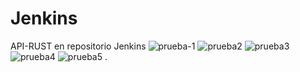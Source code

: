 # Jenkins
API-RUST en repositorio Jenkins
![prueba-1](https://github.com/user-attachments/assets/34e5df65-68df-461a-a2e2-a79903f28938)
![prueba2](https://github.com/user-attachments/assets/83df79bc-a94b-4bab-9de6-975dc5a89b12)
![prueba3](https://github.com/user-attachments/assets/cc9954db-134e-4160-98fc-72ae130a4f70)
![prueba4](https://github.com/user-attachments/assets/0914387f-a951-49a7-9b3a-9b5471d252d2)
![prueba5](https://github.com/user-attachments/assets/8fd77be1-72cf-422e-8f6c-75049c41875a)
.
